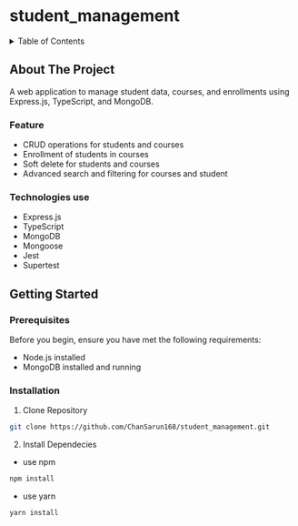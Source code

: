 # student_management

<details>
  <summary>Table of Contents</summary>

- [About The Project](#about-the-project)
- [Getting Started](#getting-started)
- [Usage](#usage)
- [Contact](#contact)

</details>

## About The Project
A web application to manage student data, courses, and enrollments using Express.js, TypeScript, and MongoDB.
###  Feature
- CRUD operations for students and courses
- Enrollment of students in courses
- Soft delete for students and courses
- Advanced search and filtering for courses and student
### Technologies use
- Express.js
- TypeScript
- MongoDB
- Mongoose
- Jest
- Supertest
## Getting Started
### Prerequisites
Before you begin, ensure you have met the following requirements:

- Node.js installed
- MongoDB installed and running

### Installation
1. Clone Repository
```bash
git clone https://github.com/ChanSarun168/student_management.git
```
2. Install Dependecies
- use npm
```bash
npm install
```
- use yarn
```bash
yarn install
``` 

